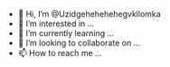 - 👋 Hi, I’m @Uzidgehehehehegvkllomka
- 👀 I’m interested in ...
- 🌱 I’m currently learning ...
- 💞️ I’m looking to collaborate on ...
- 📫 How to reach me ...

<!---
Uzidgehehehehegvkllomka/Uzidgehehehehegvkllomka is a ✨ special ✨ repository because its `README.md` (this file) appears on your GitHub profile.
You can click the Preview link to take a look at your changes.
--->
